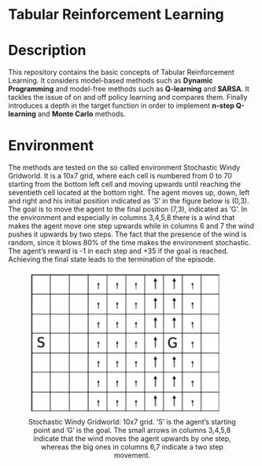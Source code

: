 # Tabular Reinforcement Learning

# Description 
This repository contains the basic concepts of Tabular Reinforcement Learning. It considers model-based methods such as **Dynamic Programming** and model-free methods such as **Q-learning** and **SARSA**. It tackles the issue of on and off policy learning and compares them. Finally introduces a depth in the target function in order to implement **n-step Q-learning** and **Monte Carlo** methods.

# Environment
The methods are tested on the so called environment Stochastic Windy Gridworld. It is a 10x7 grid, where each cell is numbered from 0 to 70 starting from the bottom left cell and moving upwards until reaching the seventieth cell located at the bottom right. The agent moves up, down, left and right and his initial position indicated as ’S’ in the figure below is (0,3). The goal is to move the agent to the final position (7,3), indicated as ’G’. In the environment and especially in columns 3,4,5,8 there is a wind that makes the agent move one step upwards while in columns 6 and 7 the wind pushes it upwards by two steps. The fact that the presence of the
wind is random, since it blows 80% of the time makes the environment stochastic. The agent’s reward is -1 in each step and +35 if the goal is reached. Achieving the final state leads to the termination of the episode. 

<!-- <p float = "center">
<img src="environment.png" width="400" height="300" alt>
<em> Stochastic Windy Gridworld: 10x7 grid. ’S’ is the agent’s starting point and ’G’ is the goal. The small arrows in columns 3,4,5,8 indicate that the wind moves the agent upwards by one step, whereas the big ones in columns 6,7 indicate a two step movement.</em>
</p>
 -->
<figure>
<img src="environment.png" align="center" width="400" height="300">
<figcaption align = "center">Stochastic Windy Gridworld: 10x7 grid. ’S’ is the agent’s starting point and ’G’ is the goal. The small arrows in columns 3,4,5,8 indicate that the wind moves the agent upwards by one step, whereas the big ones in columns 6,7 indicate a two step movement.</figcaption>
</figure>
